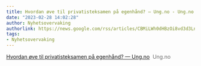```yaml
---
title: Hvordan øve til privatisteksamen på egenhånd? — Ung.no - Ung.no
date: "2023-02-28 14:02:28"
author: Nyhetsovervaking
authorlink: https://news.google.com/rss/articles/CBMiLWh0dHBzOi8vd3d3LnVuZy5uby9vc3MvMDZtNzNaekFIdVdLcmJNSnZWWmUyQtIBAA?oc=5
tags:
- Nyhetsovervaking
---
```

<a href="https://news.google.com/rss/articles/CBMiLWh0dHBzOi8vd3d3LnVuZy5uby9vc3MvMDZtNzNaekFIdVdLcmJNSnZWWmUyQtIBAA?oc=5" target="_blank">Hvordan øve til privatisteksamen på egenhånd? — Ung.no</a>&nbsp;&nbsp;<font color="#6f6f6f">Ung.no</font>